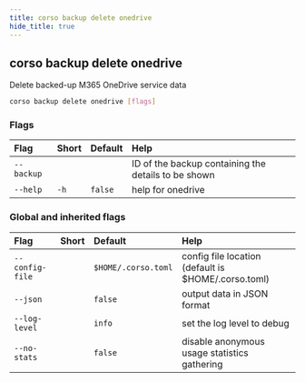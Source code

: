 ```yaml
---
title: corso backup delete onedrive
hide_title: true
---
```

## corso backup delete onedrive

Delete backed-up M365 OneDrive service data

```bash
corso backup delete onedrive [flags]
```

### Flags

|Flag|Short|Default|Help|
|:----|:-----|:-------|:----|
|`--backup`|||ID of the backup containing the details to be shown|
|`--help`|`-h`|`false`|help for onedrive|

### Global and inherited flags

|Flag|Short|Default|Help|
|:----|:-----|:-------|:----|
|`--config-file`||`$HOME/.corso.toml`|config file location (default is $HOME/.corso.toml)|
|`--json`||`false`|output data in JSON format|
|`--log-level`||`info`|set the log level to debug|info|warn|error|
|`--no-stats`||`false`|disable anonymous usage statistics gathering|
